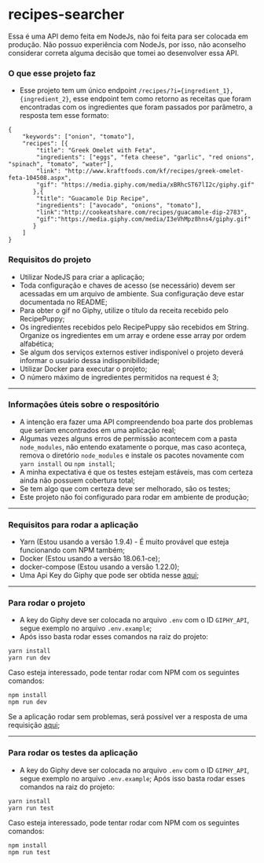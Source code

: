 recipes-searcher
============
Essa é uma API demo feita em NodeJs, não foi feita para ser colocada em produção.
Não possuo experiência com NodeJs, por isso, não aconselho considerar correta
alguma decisão que tomei ao desenvolver essa API.

### O que esse projeto faz
- Esse projeto tem um único endpoint `/recipes/?i={ingredient_1},{ingredient_2}`,
esse endpoint tem como retorno as receitas que foram encontradas com os 
ingredientes que foram passados por parâmetro, a resposta tem esse formato:
```
{
	"keywords": ["onion", "tomato"],
	"recipes": [{
		"title": "Greek Omelet with Feta",
		"ingredients": ["eggs", "feta cheese", "garlic", "red onions", "spinach", "tomato", "water"],
		"link": "http://www.kraftfoods.com/kf/recipes/greek-omelet-feta-104508.aspx",
		"gif": "https://media.giphy.com/media/xBRhcST67lI2c/giphy.gif"
	   },{
		"title": "Guacamole Dip Recipe",
		"ingredients": ["avocado", "onions", "tomato"],
		"link":"http://cookeatshare.com/recipes/guacamole-dip-2783",
		"gif":"https://media.giphy.com/media/I3eVhMpz8hns4/giphy.gif"
	   }
	]
}
```

### Requisitos do projeto
- Utilizar NodeJS para criar a aplicação;
- Toda configuração e chaves de acesso (se necessário) devem ser acessadas em um arquivo de ambiente. Sua configuração deve estar documentada no README;
- Para obter o gif no Giphy, utilize o título da receita recebido pelo RecipePuppy;
- Os ingredientes recebidos pelo RecipePuppy são recebidos em String. Organize os ingredientes em um array e ordene esse array por ordem alfabética;
- Se algum dos serviços externos estiver indisponível o projeto deverá informar o usuário dessa indisponibilidade;
- Utilizar Docker para executar o projeto;
- O número máximo de ingredientes permitidos na request é 3;
------------
### Informações úteis sobre o respositório
- A intenção era fazer uma API compreendendo boa parte dos problemas que
seriam encontrados em uma aplicação real;
- Algumas vezes alguns erros de permissão acontecem com a pasta `node_modules`,
não entendo exatamente o porque, mas caso aconteça, remova o diretório
`node_modules` e instale os pacotes novamente com `yarn install` ou `npm install`;
- A minha expectativa é que os testes estejam estáveis, mas com certeza ainda
não possuem cobertura total;
- Se tem algo que com certeza deve ser melhorado, são os testes;
- Este projeto não foi configurado para rodar em ambiente de produção;
------------
### Requisitos para rodar a aplicação
- Yarn (Estou usando a versão 1.9.4) - É muito provável que esteja funcionando
com NPM também;
- Docker (Estou usando a versão 18.06.1-ce);
- docker-compose (Estou usando a versão 1.22.0);
- Uma Api Key do Giphy que pode ser obtida nesse [aqui](https://developers.giphy.com/);
------------
### Para rodar o projeto
- A key do Giphy deve ser colocada no arquivo `.env` com o ID `GIPHY_API`,
segue exemplo no arquivo `.env.example`;
- Após isso basta rodar esses comandos na raiz do projeto:
```
yarn install
yarn run dev
```
Caso esteja interessado, pode tentar rodar com NPM com os seguintes comandos:
```
npm install
npm run dev
```
Se a aplicação rodar sem problemas, será possível ver a resposta de uma requisição [aqui](http://localhost:8080/recipes/?i=tomato,onions,avocado);

------------
### Para rodar os testes da aplicação
- A key do Giphy deve ser colocada no arquivo `.env` com o ID `GIPHY_API`,
segue exemplo no arquivo `.env.example`;
Após isso basta rodar esses comandos na raiz do projeto:
```
yarn install
yarn run test
```
Caso esteja interessado, pode tentar rodar com NPM com os seguintes comandos:
```
npm install
npm run test
```
